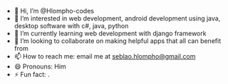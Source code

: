 - 👋 Hi, I’m @Hlompho-codes
- 👀 I’m interested in web development, android development using java, desktop software with c#, java, python
- 🌱 I’m currently learning web development with django framework
- 💞️ I’m looking to collaborate on making helpful apps that all can benefit from
- 📫 How to reach me: email me at seblao.hlompho@gmail.com
- 😄 Pronouns: Him
- ⚡ Fun fact: .

<!---
Hlompho-codes/Hlompho-codes is a ✨ special ✨ repository because its `README.md` (this file) appears on your GitHub profile.
You can click the Preview link to take a look at your changes.
--->
